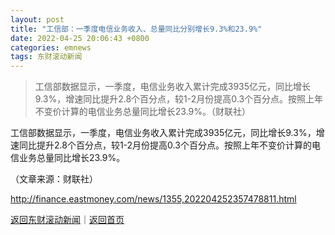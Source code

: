 ```yaml
---
layout: post
title: "工信部：一季度电信业务收入、总量同比分别增长9.3%和23.9%"
date: 2022-04-25 20:06:43 +0800
categories: emnews
tags: 东财滚动新闻
---
```

> 工信部数据显示，一季度，电信业务收入累计完成3935亿元，同比增长9.3%，增速同比提升2.8个百分点，较1-2月份提高0.3个百分点。按照上年不变价计算的电信业务总量同比增长23.9%。（财联社）

<p>工信部数据显示，一季度，电信业务收入累计完成3935亿元，同比增长9.3%，增速同比提升2.8个百分点，较1-2月份提高0.3个百分点。按照上年不变价计算的电信业务总量同比增长23.9%。</p><p class="em_media">（文章来源：财联社）</p>

<http://finance.eastmoney.com/news/1355,202204252357478811.html>

[返回东财滚动新闻](//finews.withounder.com/emnews/)｜[返回首页](//finews.withounder.com/)